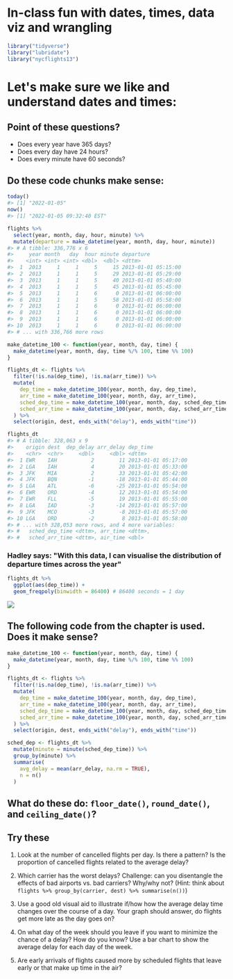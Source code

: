# In-class fun with dates, times, data viz and wrangling






```r
library("tidyverse")
library("lubridate")
library("nycflights13")
```


# Let's make sure we like and understand dates and times:

## Point of these questions?

-  Does every year have 365 days?
-  Does every day have 24 hours?
-  Does every minute have 60 seconds?

## Do these code chunks make sense:



```r
today()
#> [1] "2022-01-05"
now()
#> [1] "2022-01-05 09:32:40 EST"
```



```r
flights %>% 
  select(year, month, day, hour, minute) %>% 
  mutate(departure = make_datetime(year, month, day, hour, minute))
#> # A tibble: 336,776 x 6
#>     year month   day  hour minute departure          
#>    <int> <int> <int> <dbl>  <dbl> <dttm>             
#>  1  2013     1     1     5     15 2013-01-01 05:15:00
#>  2  2013     1     1     5     29 2013-01-01 05:29:00
#>  3  2013     1     1     5     40 2013-01-01 05:40:00
#>  4  2013     1     1     5     45 2013-01-01 05:45:00
#>  5  2013     1     1     6      0 2013-01-01 06:00:00
#>  6  2013     1     1     5     58 2013-01-01 05:58:00
#>  7  2013     1     1     6      0 2013-01-01 06:00:00
#>  8  2013     1     1     6      0 2013-01-01 06:00:00
#>  9  2013     1     1     6      0 2013-01-01 06:00:00
#> 10  2013     1     1     6      0 2013-01-01 06:00:00
#> # ... with 336,766 more rows
```


```r
make_datetime_100 <- function(year, month, day, time) {
  make_datetime(year, month, day, time %/% 100, time %% 100)
}

flights_dt <- flights %>% 
  filter(!is.na(dep_time), !is.na(arr_time)) %>% 
  mutate(
    dep_time = make_datetime_100(year, month, day, dep_time),
    arr_time = make_datetime_100(year, month, day, arr_time),
    sched_dep_time = make_datetime_100(year, month, day, sched_dep_time),
    sched_arr_time = make_datetime_100(year, month, day, sched_arr_time)
  ) %>% 
  select(origin, dest, ends_with("delay"), ends_with("time"))

flights_dt
#> # A tibble: 328,063 x 9
#>    origin dest  dep_delay arr_delay dep_time           
#>    <chr>  <chr>     <dbl>     <dbl> <dttm>             
#>  1 EWR    IAH           2        11 2013-01-01 05:17:00
#>  2 LGA    IAH           4        20 2013-01-01 05:33:00
#>  3 JFK    MIA           2        33 2013-01-01 05:42:00
#>  4 JFK    BQN          -1       -18 2013-01-01 05:44:00
#>  5 LGA    ATL          -6       -25 2013-01-01 05:54:00
#>  6 EWR    ORD          -4        12 2013-01-01 05:54:00
#>  7 EWR    FLL          -5        19 2013-01-01 05:55:00
#>  8 LGA    IAD          -3       -14 2013-01-01 05:57:00
#>  9 JFK    MCO          -3        -8 2013-01-01 05:57:00
#> 10 LGA    ORD          -2         8 2013-01-01 05:58:00
#> # ... with 328,053 more rows, and 4 more variables:
#> #   sched_dep_time <dttm>, arr_time <dttm>,
#> #   sched_arr_time <dttm>, air_time <dbl>
```

### Hadley says: "With this data, I can visualise the distribution of departure times across the year"

```r
flights_dt %>% 
  ggplot(aes(dep_time)) + 
  geom_freqpoly(binwidth = 86400) # 86400 seconds = 1 day
```

![](17-in_class_10_files/figure-epub3/unnamed-chunk-4-1.png)<!-- -->

## The following code from the chapter is used.  Does it make sense?


```r
make_datetime_100 <- function(year, month, day, time) {
  make_datetime(year, month, day, time %/% 100, time %% 100)
}

flights_dt <- flights %>%
  filter(!is.na(dep_time), !is.na(arr_time)) %>%
  mutate(
    dep_time = make_datetime_100(year, month, day, dep_time),
    arr_time = make_datetime_100(year, month, day, arr_time),
    sched_dep_time = make_datetime_100(year, month, day, sched_dep_time),
    sched_arr_time = make_datetime_100(year, month, day, sched_arr_time)
  ) %>%
  select(origin, dest, ends_with("delay"), ends_with("time"))
```



```r
sched_dep <- flights_dt %>%
  mutate(minute = minute(sched_dep_time)) %>%
  group_by(minute) %>%
  summarise(
    avg_delay = mean(arr_delay, na.rm = TRUE),
    n = n()
  )
```

## What do these do: `floor_date()`, `round_date()`, and `ceiling_date()`?

## Try these

1. Look at the number of cancelled flights per day. Is there a pattern? Is the proportion of cancelled flights related to the average delay?




1. Which carrier has the worst delays? Challenge: can you disentangle the effects of bad airports vs. bad carriers? Why/why not? (Hint: think about `flights %>% group_by(carrier, dest) %>% summarise(n())`)




1. Use a good old visual aid to illustrate if/how how the average delay time changes over the course of a day. Your graph should answer, do flights get more late as the day goes on?




2. On what day of the week should you leave if you want to minimize the chance of a delay? How do you know? Use a bar chart to show the average delay for each day of the week.




3. Are early arrivals of flights caused more by scheduled flights that leave early or that make up time in the air?




